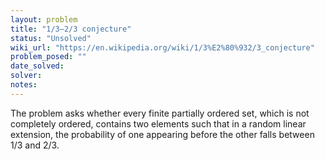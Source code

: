 ```yaml
---
layout: problem
title: "1/3–2/3 conjecture"
status: "Unsolved"
wiki_url: "https://en.wikipedia.org/wiki/1/3%E2%80%932/3_conjecture"
problem_posed: ""
date_solved:
solver:
notes:
---
```

The problem asks whether every finite partially ordered set, which is not completely ordered, contains two elements such that in a random linear extension, the probability of one appearing before the other falls between 1/3 and 2/3.
